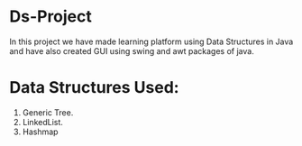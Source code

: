 # Ds-Project

In this project we have made learning platform using Data Structures in Java and have also created GUI using swing and awt packages of java.

# Data Structures Used:

1) Generic Tree.
2) LinkedList.
3) Hashmap

